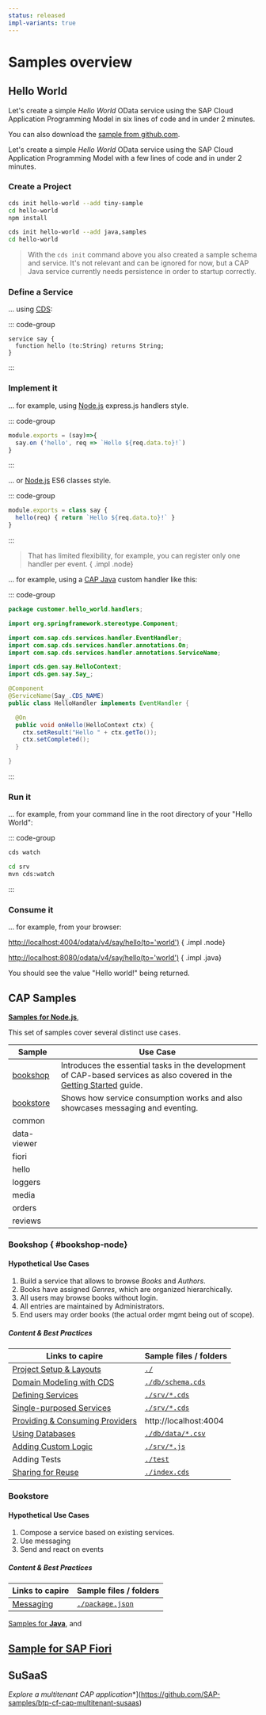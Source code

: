 ```yaml
---
status: released
impl-variants: true
---
```


# Samples overview


## Hello World


<div class="impl node">

Let's create a simple  _Hello World_ OData service using the SAP Cloud Application Programming Model in six lines of code and in under 2 minutes.

You can also download the [sample from github.com](https://github.com/sap-samples/cloud-cap-samples/tree/main/hello).

</div>

<div class="impl java">

Let's create a simple _Hello World_ OData service using the SAP Cloud Application Programming Model with a few lines of code and in under 2 minutes.

</div>


### Create a Project

<div class="impl node">

```sh
cds init hello-world --add tiny-sample
cd hello-world
npm install
```

</div>

<div class="impl java">

```sh
cds init hello-world --add java,samples
cd hello-world
```

> With the `cds init` command above you also created a sample schema and service. It's not relevant and can be ignored for now, but a CAP Java service currently needs persistence in order to startup correctly.

</div>

### Define a Service
... using [CDS](../cds/):

::: code-group

```cds [srv/world.cds]
service say {
  function hello (to:String) returns String;
}
```
:::


### Implement it

<div class="impl node">

... for example, using [Node.js](../node.js/) express.js handlers style.

</div>

::: code-group

```js [srv/world.js]
module.exports = (say)=>{
  say.on ('hello', req => `Hello ${req.data.to}!`)
}
```
:::

... or [Node.js](../node.js/) ES6 classes style.

::: code-group

```js [srv/world.js]
module.exports = class say {
  hello(req) { return `Hello ${req.data.to}!` }
}
```
:::

> That has limited flexibility, for example, you can register only one handler per event. { .impl .node}

<div class="impl java">

... for example, using a [CAP Java](../java/provisioning-api) custom handler like this:

::: code-group

```java [srv/src/main/java/customer/hello_world/handlers/HelloHandler.java]
package customer.hello_world.handlers;

import org.springframework.stereotype.Component;

import com.sap.cds.services.handler.EventHandler;
import com.sap.cds.services.handler.annotations.On;
import com.sap.cds.services.handler.annotations.ServiceName;

import cds.gen.say.HelloContext;
import cds.gen.say.Say_;

@Component
@ServiceName(Say_.CDS_NAME)
public class HelloHandler implements EventHandler {

  @On
  public void onHello(HelloContext ctx) {
    ctx.setResult("Hello " + ctx.getTo());
    ctx.setCompleted();
  }

}
```
:::

</div>


### Run it
... for example, from your command line in the root directory of your "Hello World":

::: code-group

```sh [Node.js]
cds watch
```

```sh [Java]
cd srv
mvn cds:watch
```

:::


### Consume it
... for example, from your browser:<br>

<http://localhost:4004/odata/v4/say/hello(to='world')>  { .impl .node}

<http://localhost:8080/odata/v4/say/hello(to='world')> { .impl .java}

You should see the value "Hello world!" being returned.

## CAP Samples

<div class="impl node">

[**Samples** **for Node.js**](https://github.com/SAP-samples/cloud-cap-samples),

This set of samples cover several distinct use cases.


| Sample  |Use Case  |
|---------|---------|
|[bookshop](#bookshop-node)     |  Introduces the essential tasks in the development of CAP-based services as also covered in the [Getting Started](in-a-nutshell) guide.       |
|[bookstore](#bookstore)     |  Shows how service consumption works and also showcases messaging and eventing.       |
|common     |         |
|data-viewer     |         |
|fiori     |         |
|hello     |         |
|loggers     |         |
|media     |         |
|orders     |         |
|reviews     |         |

### Bookshop { #bookshop-node}



#### Hypothetical Use Cases

1. Build a service that allows to browse _Books_ and _Authors_.
2. Books have assigned _Genres_, which are organized hierarchically.
3. All users may browse books without login.
4. All entries are maintained by Administrators.
5. End users may order books (the actual order mgmt being out of scope).


##### Content & Best Practices

| Links to capire                                                                                           | Sample files / folders               |
| --------------------------------------------------------------------------------------------------------- | ------------------------------------ |
| [Project Setup & Layouts](../get-started/jumpstart#project-structure)    | [`./`](https://github.com/SAP-samples/cloud-cap-samples/edit/main/bookshop/)                           |
| [Domain Modeling with CDS](../guides/domain-modeling)                               | [`./db/schema.cds`](https://github.com/SAP-samples/cloud-cap-samples/edit/main/bookshop/db/schema.cds) |
| [Defining Services](../guides/providing-services#defining-services)                         | [`./srv/*.cds`](https://github.com/SAP-samples/cloud-cap-samples/edit/main/bookshop/srv)               |
| [Single-purposed Services](../guides/providing-services#single-purposed-services)           | [`./srv/*.cds`](https://github.com/SAP-samples/cloud-cap-samples/edit/main/bookshop/srv)               |
| [Providing & Consuming Providers](../guides/providing-services)                   | http://localhost:4004                |
| [Using Databases](../guides/databases)                                            | [`./db/data/*.csv`](https://github.com/SAP-samples/cloud-cap-samples/edit/main/bookshop/db/data)       |
| [Adding Custom Logic](../guides/providing-services#adding-custom-logic)                                     | [`./srv/*.js`](https://github.com/SAP-samples/cloud-cap-samples/edit/main/bookshop/srv)                |
| Adding Tests                                                                                              | [`./test`](https://github.com/SAP-samples/cloud-cap-samples/edit/main/bookshop/test)                   |
| [Sharing for Reuse](../guides/extensibility/composition)                                  | [`./index.cds`](https://github.com/SAP-samples/cloud-cap-samples/edit/main/bookshop/index.cds)         |


### Bookstore

#### Hypothetical Use Cases

1. Compose a service based on existing services.
1. Use messaging
1. Send and react on events


##### Content & Best Practices

| Links to capire                                                                                           | Sample files / folders               |
| --------------------------------------------------------------------------------------------------------- | ------------------------------------ |
| [Messaging](../get-started/jumpstart#project-structure)    | [`./package.json`](https://github.com/SAP-samples/cloud-cap-samples/blob/4a8b71c6f9689df6e9212aa6d8615fd788b6a80b/bookstore/package.json#L23)                           |
</div>

<div class="impl java">

[Samples for **Java**](https://github.com/SAP-samples/cloud-cap-samples-java), and

</div>

## [Sample for **SAP Fiori**](https://github.com/SAP-samples/cap-sflight)




## SuSaaS

*Explore a multitenant CAP application**](https://github.com/SAP-samples/btp-cf-cap-multitenant-susaas)